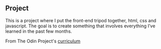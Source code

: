 Project
----------

This is a project where I put the front-end tripod together, html, css and javascript. The goal is to create something that involves everything I’ve learned in the past few months.

From The Odin Project's [curriculum](https://www.theodinproject.com/lessons/rock-paper-scissors)
